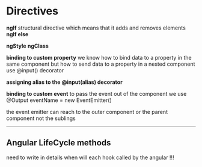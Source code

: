 
# Directives 

**ngIf** structural directive which means that it adds and removes elements
**ngIf else**

**ngStyle**
**ngClass**



**binding to custom property**
we know how to bind data to a property in the same component
but how to send data to a property in a nested component
use @input() decorator

**assigning alias to the @input(alias) decorator**

**binding to custom event**
to pass the event out of the component we use
      @Output eventName = new EventEmitter<dataType>()

the event emitter can reach to the outer component or the parent component not the sublings 



----------------------

## Angular LifeCycle methods
need to write in details when will each hook called by the angular !!!

